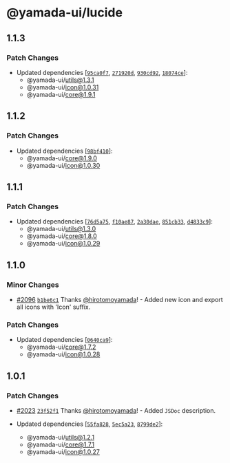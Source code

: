 # @yamada-ui/lucide

## 1.1.3

### Patch Changes

- Updated dependencies [[`95ca0f7`](https://github.com/yamada-ui/yamada-ui/commit/95ca0f793140995375bfad6807df834053ae2b7e), [`271920d`](https://github.com/yamada-ui/yamada-ui/commit/271920d1ae5fb1a59cdbd643a5dcc39452143363), [`930cd92`](https://github.com/yamada-ui/yamada-ui/commit/930cd9202126e0b7dbfcce8796123c0ac778c1b4), [`18074ce`](https://github.com/yamada-ui/yamada-ui/commit/18074cefa19fe9d4bc26455f17fa33412ac1e4d3)]:
  - @yamada-ui/utils@1.3.1
  - @yamada-ui/icon@1.0.31
  - @yamada-ui/core@1.9.1

## 1.1.2

### Patch Changes

- Updated dependencies [[`98bf410`](https://github.com/yamada-ui/yamada-ui/commit/98bf410695434f9c76da4e9f9635dcbfde5b9856)]:
  - @yamada-ui/core@1.9.0
  - @yamada-ui/icon@1.0.30

## 1.1.1

### Patch Changes

- Updated dependencies [[`76d5a75`](https://github.com/yamada-ui/yamada-ui/commit/76d5a7580de91d9226ea1a41286abc0999278b21), [`f10ae87`](https://github.com/yamada-ui/yamada-ui/commit/f10ae8763e87a5c45181d9c99c173c399a048a3b), [`2a30dae`](https://github.com/yamada-ui/yamada-ui/commit/2a30dae39c2bb257b5f5a3c7f077612388bb972b), [`851cb33`](https://github.com/yamada-ui/yamada-ui/commit/851cb3313f939b3b2e85edddab60f79bade2e981), [`d4833c9`](https://github.com/yamada-ui/yamada-ui/commit/d4833c990016fcb6330ed343b9b464272a1e1053)]:
  - @yamada-ui/utils@1.3.0
  - @yamada-ui/core@1.8.0
  - @yamada-ui/icon@1.0.29

## 1.1.0

### Minor Changes

- [#2096](https://github.com/yamada-ui/yamada-ui/pull/2096) [`b1be6c1`](https://github.com/yamada-ui/yamada-ui/commit/b1be6c1d346f6f2fc7aa3295cfb72190ffd49a81) Thanks [@hirotomoyamada](https://github.com/hirotomoyamada)! - Added new icon and export all icons with 'Icon' suffix.

### Patch Changes

- Updated dependencies [[`0640ca9`](https://github.com/yamada-ui/yamada-ui/commit/0640ca98a2335af3c36e9da1739bf12c3773f557)]:
  - @yamada-ui/core@1.7.2
  - @yamada-ui/icon@1.0.28

## 1.0.1

### Patch Changes

- [#2023](https://github.com/yamada-ui/yamada-ui/pull/2023) [`23f52f1`](https://github.com/yamada-ui/yamada-ui/commit/23f52f12972366534083d1b92aca0c113e975b7d) Thanks [@hirotomoyamada](https://github.com/hirotomoyamada)! - Added `JSDoc` description.

- Updated dependencies [[`55fa828`](https://github.com/yamada-ui/yamada-ui/commit/55fa8285c6a74ec9d919b50251f91b3c06b58a70), [`5ec5a23`](https://github.com/yamada-ui/yamada-ui/commit/5ec5a231cc134a280eeb7841f99348c74cd4b948), [`8799de2`](https://github.com/yamada-ui/yamada-ui/commit/8799de254372718a7416b5cceaa2780157394d63)]:
  - @yamada-ui/utils@1.2.1
  - @yamada-ui/core@1.7.1
  - @yamada-ui/icon@1.0.27
